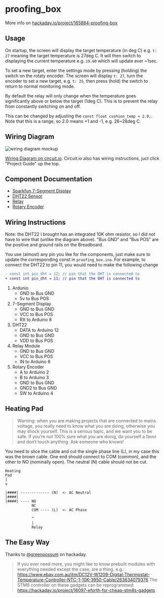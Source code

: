 # proofing_box

More info on [hackaday.io/project/165884-proofing-box](https://hackaday.io/project/165884-proofing-box)

## Usage

On startup, the screen will display the target temperature (in deg C) e.g. `t: 27` meaning the target temperature is 27deg C. It will then switch to displaying the current temperature e.g. `19.60` which will update ever ~1sec. 

To set a new target, enter the settings mode by pressing (holding) the switch on the rotaty encoder. The screen will display `t: 27`, turn the encoder to set a new target, e.g. `t: 25`, then press (hold) the switch to return to normal monitoring mode.

By default the relay will only change when the temperature goes significantly above or below the target (1deg C). This is to prevent the relay from constantly switching on and off.

This can be changed by adjusting the `const float cushion_temp = 2.0;`. Note that this is a range, so 2.0 means +1 and -1, e.g. 26~28deg C.

## Wiring Diagram

![wiring diagram mockup](https://raw.githubusercontent.com/tehmantra/proofing_box/master/wiring-diagram-mockup.jpg)

[Wiring Diagram on circuit.io](https://www.circuito.io/app?components=512,10167,11021,11441,860025,3061987). Circuit.io also has wiring instructions, juct click "Project Guide" up the top.

## Component Documentation

* [Sparkfun 7-Segment Display](https://learn.sparkfun.com/tutorials/using-the-serial-7-segment-display/all)
* [DHT22 Sensor](https://learn.adafruit.com/dht/connecting-to-a-dhtxx-sensor)
* [Relay](https://arduinogetstarted.com/tutorials/arduino-relay)
* [Rotary Encoder](https://bildr.org/2012/08/rotary-encoder-arduino/)

## Wiring Instructions

Note: the DHT22 I brought has an integrated 10K ohm resistor, so I did not have to wire that (unlike the diagram above).
"Bus GND" and "Bus POS" are the positive and ground rails on the Breadboard. 

You use (almost) any pin you like for the components, just make sure to update the corresponding const in `proofing_box.ino`. For example, to connect the DHT22 to pin 11, you would need to make the following change
```diff
- const int pin_dht = 12; // pin that the DHT is connected to
+ const int pin_dht = 11; // pin that the DHT is connected to
```

1. Ardunio
    * GND to Bus GND
    * 5v to Bus POS
2. 7-Segment Display
    * GND to Bus GND
    * VCC to Bus POS
    * RX to Arduino 8
3. DHT22
    * DATA to Arduino 12
    * GND to Bus GND
    * VDD to Bus POS
4. Relay Module
    * GND to Bus GND
    * VCC to Bus POS
    * IN to Arduino 6
5. Rotary Encoder
    * A to Arduino 2
    * B to Arduino 3
    * GND to Bus GND
    * GND2 to Bus GND
    * SW to Arduino 4

## Heating Pad


> Warning: when you are making projects that are connected to mains voltage, you really need to know what you are doing, otherwise you may shock yourself. This is a serious topic, and we want you to be safe. If you’re not 100% sure what you are doing, do yourself a favor and don’t touch anything. Ask someone who knows!


You need to slice the cable and cut the single phase line (L), in my case this was the brown cable. One end should connect to COM (common), and the other to NO (nominally open).
The neutral (N) cable should not be cut.

```
Heating
Pad
|
v

|####| ------------- (N)  <- AC Neutral
|####|
|####| ---- NO
            NC
            COM ---- (L)  <- AC Phase  

            ^
            |
            Relay

```


## The Easy Way

Thanks to [@greenpossum](https://hackaday.io/greenpossum) on hackaday.

> If you ever need more, you might like to know prebuilt modules with everything needed except the case, are a thing. e.g.: https://www.ebay.com.au/itm/DC12V-W1209-Digital-Thermostat-Temperature-Controller-NTC-1-10K-3950-Cable/263634079376 The STM8 controller on these gadgets can be reprogrammed: https://hackaday.io/project/16097-eforth-for-cheap-stm8s-gadgets
